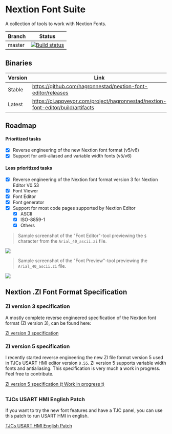 # Nextion Font Suite

A collection of tools to work with Nextion Fonts.

| Branch | Status |
|--------|--------|
| master | [![Build status](https://ci.appveyor.com/api/projects/status/kmi5iikvsod53c4p?svg=true)](https://ci.appveyor.com/project/hagronnestad/nextion-font-editor) |

## Binaries
| Version | Link |
|---------|------|
| Stable  | https://github.com/hagronnestad/nextion-font-editor/releases                     |
| Latest  | https://ci.appveyor.com/project/hagronnestad/nextion-font-editor/build/artifacts |


## Roadmap

#### Prioritized tasks
- [x] Reverse engineering of the new Nextion font format (v5/v6)
- [x] Support for anti-aliased and variable width fonts (v5/v6)

#### Less prioritized tasks
- [x] Reverse engineering of the Nextion font format version 3 for Nextion Editor V0.53
- [x] Font Viewer
- [x] Font Editor
- [x] Font generator
- [x] Support for most code pages supported by Nextion Editor
  - [x] ASCII
  - [x] ISO-8859-1
  - [x] Others

> Sample screenshot of the "Font Editor"-tool previewing the `$` character from the `Arial_40_ascii.zi` file.

![](Screenshots/02-thumb.png)

> Sample screenshot of the "Font Preview"-tool previewing the `Arial_40_ascii.zi` file.

![](Screenshots/01-thumb.png)

## Nextion .ZI Font Format Specification

### ZI version 3 specification

A mostly complete reverse engineered specification of the Nextion font format (ZI version 3), can be found here:

[ZI version 3 specification](Docs/Nextion%20Font%20Format%20Specification%20ZI%20version%203.md)

### ZI version 5 specification

I recently started reverse engineering the new ZI file format version 5 used in TJCs USART HMI editor version `0.55`. ZI version 5 supports variable width fonts and antialiasing. This specification is very much a work in progress. Feel free to contribute.

[ZI version 5 specification (❗ Work in progress ❗)](Docs/Nextion%20Font%20Format%20Specification%20ZI%20version%205.md)

### TJCs USART HMI English Patch
If you want to try the new font features and have a TJC panel, you can use this patch to run USART HMI in english.

[TJCs USART HMI English Patch](https://github.com/hagronnestad/tjc-usart-hmi-english-patch)
